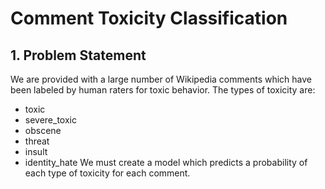 # Comment Toxicity Classification
## 1. Problem Statement
We are provided with a large number of Wikipedia comments which have been labeled by human raters for toxic behavior. The types of toxicity are:

* toxic
* severe_toxic
* obscene
* threat
* insult
* identity_hate
We must create a model which predicts a probability of each type of toxicity for each comment.
